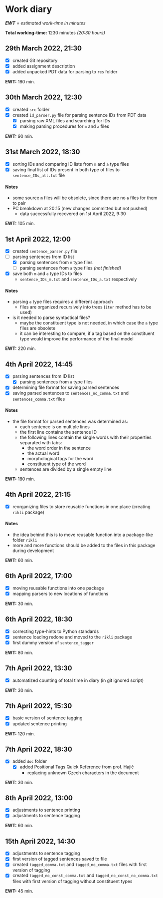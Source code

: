 # Work diary

***EWT** = estimated work-time in minutes*

**Total working-time:** 1230 minutes *(20:30 hours)*

## 29th March 2022, 21:30

- [x] created Git repository
- [x] added assignment description
- [x] added unpacked PDT data for parsing to <code>res</code> folder

**EWT:** 180 min.

## 30th March 2022, 12:30

- [x] created <code>src</code> folder
- [x] created <code>id_parser.py</code> file for parsing sentence IDs from PDT data
    - [x] parsing raw XML files and searching for IDs
    - [x] making parsing procedures for <code>m</code> and <code>a</code> files

**EWT:** 90 min.

## 31st March 2022, 18:30

- [x] sorting IDs and comparing ID lists from <code>m</code> and <code>a</code> type files
- [x] saving final list of IDs present in both type of files to <code>sentence_IDs_all.txt</code> file

#### Notes

- some source <code>m</code> files will be obsolete, since there are no <code>a</code> files for them to pair
- PC breakdown at 20:15 (new changes committed but not pushed)
    - data successfully recovered on 1st April 2022, 9:30

**EWT:** 105 min.

## 1st April 2022, 12:00

- [x] created <code>sentence_parser.py</code> file
- [ ] parsing sentences from ID list
    - [x] parsing sentences from <code>m</code> type files
    - [ ] parsing sentences from <code>a</code> type files *(not finished)*
- [x] save both <code>m</code> and <code>a</code> type IDs to files
    - <code>sentence_IDs_m.txt</code> and <code>sentence_IDs_a.txt</code> respectively

#### Notes

- parsing <code>a</code> type files requires a different approach
    - files are organized recursively into trees (<code>iter</code> method has to be used)
- is it needed to parse syntactical files?
    - maybe the constituent type is not needed, in which case the <code>a</code> type files are obsolete
    - it can be interesting to compare, if a tag based on the constituent type would improve the performance of the
      final model

**EWT:** 220 min.

## 4th April 2022, 14:45

- [x] parsing sentences from ID list
    - [x] parsing sentences from <code>a</code> type files
- [x] determining file format for saving parsed sentences
- [x] saving parsed sentences to <code>sentences_no_comma.txt</code> and <code>sentences_comma.txt</code> files

#### Notes

- the file format for parsed sentences was determined as:
    - each sentence is on multiple lines
    - the first line contains the sentence ID
    - the following lines contain the single words with their properties separated with tabs:
        - the word order in the sentence
        - the actual word
        - morphological tags for the word
        - constituent type of the word
    - sentences are divided by a single empty line

**EWT:** 180 min.

## 4th April 2022, 21:15

- [x] reorganizing files to store reusable functions in one place (creating <code>rikli</code> package)

#### Notes

- the idea behind this is to move reusable function into a package-like folder <code>rikli</code>
- more and more functions should be added to the files in this package during development

**EWT:** 60 min.

## 6th April 2022, 17:00

- [x] moving reusable functions into one package
- [x] mapping parsers to new locations of functions

**EWT:** 30 min.

## 6th April 2022, 18:30

- [x] correcting type-hints to Python standards
- [x] sentence loading redone and moved to the <code>rikli</code> package
- [x] first dummy version of <code>sentence_tagger</code>

**EWT:** 80 min.

## 7th April 2022, 13:30

- [x] automatized counting of total time in diary (in git ignored script)

**EWT:** 30 min.

## 7th April 2022, 15:30

- [x] basic version of sentence tagging
- [x] updated sentence printing

**EWT:** 120 min.

## 7th April 2022, 18:30

- [x] added <code>doc</code> folder
    - [x] added Positional Tags Quick Reference from prof. Hajič
        - replacing unknown Czech characters in the document

**EWT:** 30 min.

## 8th April 2022, 13:00

- [x] adjustments to sentence printing
- [x] adjustments to sentence tagging

**EWT:** 60 min.

## 15th April 2022, 14:30

- [x] adjustments to sentence tagging
- [x] first version of tagged sentences saved to file
- [x] created <code>tagged_comma.txt</code> and <code>tagged_no_comma.txt</code> files with
first version of tagging
- [x] created <code>tagged_no_const_comma.txt</code> and <code>tagged_no_const_no_comma.txt</code>
files with first version of tagging without constituent types

**EWT:** 45 min.

